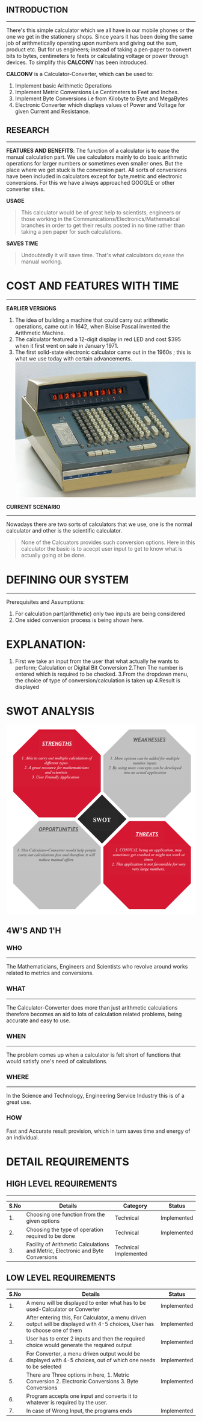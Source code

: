 

## INTRODUCTION
****
There's this simple calculator which we all have in our mobile phones or the one we get in the stationery shops.
Since years it has been doing the same job of arithmetically operating upon numbers and giving out the sum, product etc. But for us engineers; instead of taking a pen-paper to convert bits to bytes, centimeters to feets or calculating voltage or power through devices. 
To simplify this **CALCONV** has been introduced. 


**CALCONV** is a Calculator-Converter, which can be used to: 
1. Implement basic Arithmetic Operations
2. Implement Metric Conversions i.e Centimeters to Feet and Inches.
3. Implement Byte Conversions i.e from Kilobyte to Byte and MegaBytes
4. Electronic Converter which displays values of Power and Voltage for given Current and Resistance.

## RESEARCH
****
**FEATURES AND BENEFITS**:
The function of a calculator is to ease the manual calculation part. We use calculators mainly to do basic arithmetic operations for larger numbers or sometimes even smaller ones.
But the place where we get stuck is the conversion part. All sorts of conversions have been included in calculators except for byte,metric and electronic conversions. For this we have always approached GOOGLE or other converter sites.

 **USAGE**

>This calculator would be of great help to scientists, engineers or those working in the  Communications/Electronics/Mathematical branches in order to get their results posted in no time rather than taking a pen paper for such calculations.

**SAVES TIME**
>Undoubtedly it will save time. That's what calculators do;ease the manual working.

# COST AND FEATURES WITH TIME
****
**EARLIER VERSIONS**
 1. The idea of building a machine that could carry out arithmetic operations, came out in 1642, when Blaise Pascal invented the Arithmetic Machine.
2. The calculator featured a 12-digit display in red LED and cost $395 when it first went on sale in January 1971.
3. The first solid-state electronic calculator came out in the 1960s ; this is what we use today with certain advancements.
                ![](https://github.com/Ankana9910/miniprojectltts/blob/274aa1c76f621e3c0602b0939c8cb33f8b01dde3/2_Design/calculator.jpg)


**CURRENT SCENARIO**
****
Nowadays there are two sorts of calculators that we use, one is the normal calculator and other is the scientific calculator. 


 
> None of the Calcuators provides such conversion options.
> Here in this calculator the basic is to acecpt user input to get to know what is actually going ot be done.

# **DEFINING OUR SYSTEM**
****
Prerequisites and Assumptions:
1. For calculation part(arithmetic) only two inputs are being considered
2. One sided conversion process is being shown here.



# EXPLANATION:

1. First we take an input from the user that what actually he wants to perform; Calculation or Digital Bit Conversion
2.Then The number is entered which is required to be checked.
3.From the dropdown menu, the choice of type of conversion/calculation is taken up
4.Result is displayed



# SWOT ANALYSIS

![image](https://github.com/Ankana9910/miniprojectltts/blob/f838eddc23ae5f24af8eecdad59469d5c64bd299/2_Design/Untitled%20Workspace.jpg)

## 4W'S AND 1'H

 ### **WHO**
***
The Mathematicians, Engineers and Scientists who revolve around works related to metrics and conversions.

### **WHAT**
****
The Calculator-Converter does more than just arithmetic calculations therefore becomes an aid to lots of calculation related problems, being accurate and easy to use.

### **WHEN**
***
The problem comes up when a calculator is felt short of functions that would satisfy one's need of calculations.

### **WHERE**
***
In the Science and Technology, Engineering Service Industry this is of a great use.

### **HOW**
Fast and Accurate result provision, which in turn saves time and energy of an individual.

# DETAIL REQUIREMENTS


## HIGH LEVEL REQUIREMENTS
***
|S.No| Details | Category | Status|
|------|-----|-----|-----|
|1.| Choosing one function from the given options| Technical|Implemented|
|2.| Choosing the type of operation required to be done | Technical|Implemented|
|3.| Facility of Arithmetic Calculations and Metric, Electronic and Byte Conversions|Technical Implemented|



## LOW LEVEL REQUIREMENTS

|S.No| Details | Status| 
|----|----|---|
|1.| A menu will be displayed to enter what has to be used-Calculator or Converter| Implemented|
|2.| After entering this, For Calculator, a menu driven output will be displayed with 4-5 choices, User has to choose one of them| Implemented|
|3.| User has to enter 2 inputs and then the required choice would generate the required output|Implemented|
|4.| For Converter, a menu driven output would be displayed with 4-5 choices, out of which one needs to be selected|Implemented|
|5.| There are Three options in here, 1. Metric Conversion 2. Electronic Conversions 3. Byte Conversions |Implemented|
|6.| Program accepts one input and converts it to whatever is required by the user.
|7.| In case of Wrong Input, the programs ends |Implemented|















